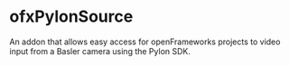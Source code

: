# ofxPylonSource

An addon that allows easy access for openFrameworks projects to video input from a Basler camera using the Pylon SDK.